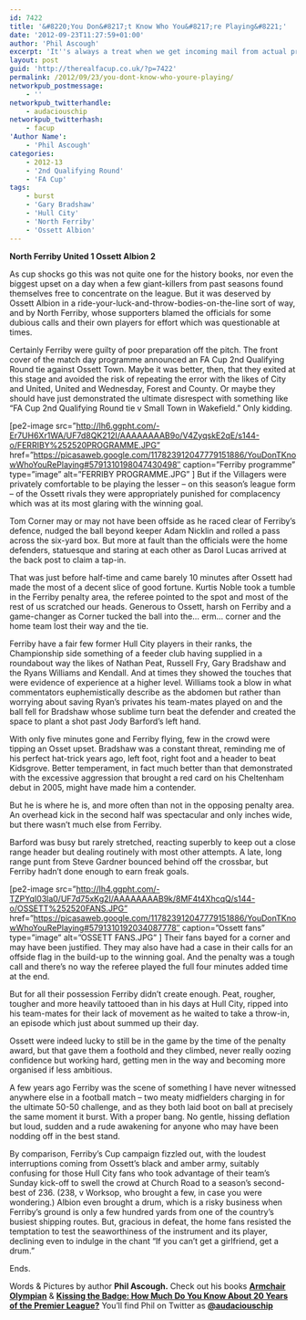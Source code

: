 ```yaml
---
id: 7422
title: '&#8220;You Don&#8217;t Know Who You&#8217;re Playing&#8221;'
date: '2012-09-23T11:27:59+01:00'
author: 'Phil Ascough'
excerpt: 'It''s always a treat when we get incoming mail from actual professionals, just facup-ing for the sheer love of football. A doff of the cap to Phil Ascough + added cupset!'
layout: post
guid: 'http://therealfacup.co.uk/?p=7422'
permalink: /2012/09/23/you-dont-know-who-youre-playing/
networkpub_postmessage:
    - ''
networkpub_twitterhandle:
    - audaciouschip
networkpub_twitterhash:
    - facup
'Author Name':
    - 'Phil Ascough'
categories:
    - 2012-13
    - '2nd Qualifying Round'
    - 'FA Cup'
tags:
    - burst
    - 'Gary Bradshaw'
    - 'Hull City'
    - 'North Ferriby'
    - 'Ossett Albion'
---
```


**North Ferriby United 1 Ossett Albion 2**

As cup shocks go this was not quite one for the history books, nor even the biggest upset on a day when a few giant-killers from past seasons found themselves free to concentrate on the league. But it was deserved by Ossett Albion in a ride-your-luck-and-throw-bodies-on-the-line sort of way, and by North Ferriby, whose supporters blamed the officials for some dubious calls and their own players for effort which was questionable at times.

Certainly Ferriby were guilty of poor preparation off the pitch. The front cover of the match day programme announced an FA Cup 2nd Qualifying Round tie against Ossett Town. Maybe it was better, then, that they exited at this stage and avoided the risk of repeating the error with the likes of City and United, United and Wednesday, Forest and County. Or maybe they should have just demonstrated the ultimate disrespect with something like “FA Cup 2nd Qualifying Round tie v Small Town in Wakefield.” Only kidding.

\[pe2-image src=”http://lh6.ggpht.com/-Er7UH6Xr1WA/UF7d8QK212I/AAAAAAAAB9o/V4ZyqskE2qE/s144-o/FERRIBY%252520PROGRAMME.JPG” href=”https://picasaweb.google.com/117823912047779151886/YouDonTKnowWhoYouRePlaying#5791310198047430498″ caption=”Ferriby programme” type=”image” alt=”FERRIBY PROGRAMME.JPG” \] But if the Villagers were privately comfortable to be playing the lesser – on this season’s league form – of the Ossett rivals they were appropriately punished for complacency which was at its most glaring with the winning goal.

Tom Corner may or may not have been offside as he raced clear of Ferriby’s defence, nudged the ball beyond keeper Adam Nicklin and rolled a pass across the six-yard box. But more at fault than the officials were the home defenders, statuesque and staring at each other as Darol Lucas arrived at the back post to claim a tap-in.

That was just before half-time and came barely 10 minutes after Ossett had made the most of a decent slice of good fortune. Kurtis Noble took a tumble in the Ferriby penalty area, the referee pointed to the spot and most of the rest of us scratched our heads. Generous to Ossett, harsh on Ferriby and a game-changer as Corner tucked the ball into the… erm… corner and the home team lost their way and the tie.

Ferriby have a fair few former Hull City players in their ranks, the Championship side something of a feeder club having supplied in a roundabout way the likes of Nathan Peat, Russell Fry, Gary Bradshaw and the Ryans Williams and Kendall. And at times they showed the touches that were evidence of experience at a higher level. Williams took a blow in what commentators euphemistically describe as the abdomen but rather than worrying about saving Ryan’s privates his team-mates played on and the ball fell for Bradshaw whose sublime turn beat the defender and created the space to plant a shot past Jody Barford’s left hand.

With only five minutes gone and Ferriby flying, few in the crowd were tipping an Osset upset. Bradshaw was a constant threat, reminding me of his perfect hat-trick years ago, left foot, right foot and a header to beat Kidsgrove. Better temperament, in fact much better than that demonstrated with the excessive aggression that brought a red card on his Cheltenham debut in 2005, might have made him a contender.

But he is where he is, and more often than not in the opposing penalty area. An overhead kick in the second half was spectacular and only inches wide, but there wasn’t much else from Ferriby.

Barford was busy but rarely stretched, reacting superbly to keep out a close range header but dealing routinely with most other attempts. A late, long range punt from Steve Gardner bounced behind off the crossbar, but Ferriby hadn’t done enough to earn freak goals.

\[pe2-image src=”http://lh4.ggpht.com/-TZPYqI03la0/UF7d75xKg2I/AAAAAAAAB9k/8MF4t4XhcqQ/s144-o/OSSETT%252520FANS.JPG” href=”https://picasaweb.google.com/117823912047779151886/YouDonTKnowWhoYouRePlaying#5791310192034087778″ caption=”Ossett fans” type=”image” alt=”OSSETT FANS.JPG” \] Their fans bayed for a corner and may have been justified. They may also have had a case in their calls for an offside flag in the build-up to the winning goal. And the penalty was a tough call and there’s no way the referee played the full four minutes added time at the end.

But for all their possession Ferriby didn’t create enough. Peat, rougher, tougher and more heavily tattooed than in his days at Hull City, ripped into his team-mates for their lack of movement as he waited to take a throw-in, an episode which just about summed up their day.

Ossett were indeed lucky to still be in the game by the time of the penalty award, but that gave them a foothold and they climbed, never really oozing confidence but working hard, getting men in the way and becoming more organised if less ambitious.

A few years ago Ferriby was the scene of something I have never witnessed anywhere else in a football match – two meaty midfielders charging in for the ultimate 50-50 challenge, and as they both laid boot on ball at precisely the same moment it burst. With a proper bang. No gentle, hissing deflation but loud, sudden and a rude awakening for anyone who may have been nodding off in the best stand.

By comparison, Ferriby’s Cup campaign fizzled out, with the loudest interruptions coming from Ossett’s black and amber army, suitably confusing for those Hull City fans who took advantage of their team’s Sunday kick-off to swell the crowd at Church Road to a season’s second-best of 236. (238, v Worksop, who brought a few, in case you were wondering.) Albion even brought a drum, which is a risky business when Ferriby’s ground is only a few hundred yards from one of the country’s busiest shipping routes. But, gracious in defeat, the home fans resisted the temptation to test the seaworthiness of the instrument and its player, declining even to indulge in the chant “If you can’t get a girlfriend, get a drum.”

Ends.

Words &amp; Pictures by author **Phil Ascough.** Check out his books **[Armchair Olympian](http://www.amazon.co.uk/The-Armchair-Olympian-Biggest-Competition/dp/1408164760/ref=pd_sim_b_3/276-7493057-8281503)** &amp; **[Kissing the Badge: How Much Do You Know About 20 Years of the Premier League?](http://www.amazon.co.uk/Kissing-Badge-About-Premier-League/dp/1408156369/ref=sr_1_1?s=books&ie=UTF8&qid=1311152150&sr=1-1)** You’ll find Phil on Twitter as **[@audaciouschip](https://twitter.com/audaciouschip)**